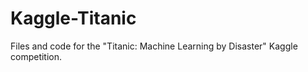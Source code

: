 Kaggle-Titanic
==============

Files and code for the "Titanic: Machine Learning by Disaster" Kaggle competition. 

